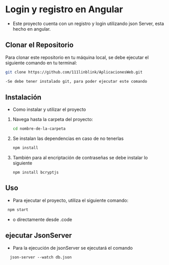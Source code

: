 # Login y registro en Angular 
- Este proyecto cuenta con un registro y login utilizando json Server, esta hecho en angular.

## Clonar el Repositorio

Para clonar este repositorio en tu máquina local, se debe ejecutar el siguiente comando en tu terminal:

```bash
git clone https://github.com/111linblink/AplicacionesWeb.git

-Se debe tener instalado git, para poder ejecutar este comando

```
## Instalación
- Como instalar y utilizar el proyecto

1. Navega hasta la carpeta del proyecto:
   ```bash
   cd nombre-de-la-carpeta
   ```
2. Se instalan las dependencias en caso de no tenerlas
   ```bash
   npm install
   ```
3. También para al encriptación de contraseñas se debe instalar lo siguiente
   ```angular
   npm install bcryptjs
   ```
   
## Uso 
- Para ejecutar el proyecto, utiliza el siguiente comando:
 ```bash
  npm start
```
- o directamente desde .code

## ejecutar JsonServer
- Para la ejecución de jsonServer se ejecutará el comando
```angular
  json-server --watch db.json
```



